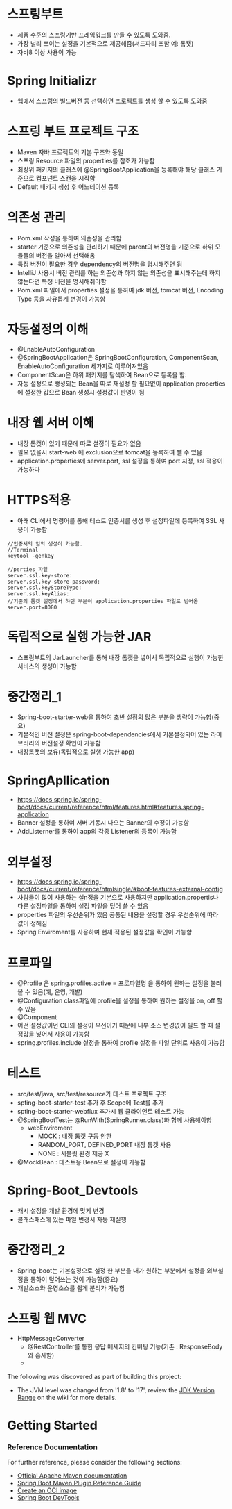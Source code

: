 # 스프링부트
* 제품 수준의 스프링기반 프레임워크를 만들 수 있도록 도와줌.
* 가장 널리 쓰이는 설정을 기본적으로 제공해줌(서드파티 포함 예: 톰캣)
* 자바8 이상 사용이 가능

# Spring Initializr
* 웹에서 스프링의 빌드버전 등 선택하면 프로젝트를 생성 할 수 있도록 도와줌

# 스프링 부트 프로젝트 구조
* Maven 자바 프로젝트의 기본 구조와 동일
* 스프링 Resource 파일의 properties를 참조가 가능함
* 최상위 패키지의 클래스에 @SpringBootApplication을 등록해야 해당 클래스 기준으로 컴포넌트 스캔을 시작함
* Default 패키지 생성 후 어노테이션 등록

# 의존성 관리
* Pom.xml 작성을 통하여 의존성을 관리함
* starter 기준으로 의존성을 관리하기 때문에 parent의 버전명을 기준으로 하위 모듈들의 버전을 알아서 선택해옴
* 특정 버전이 필요한 경우 dependency의 버전명을 명시해주면 됨
* IntelliJ  사용시 버전 관리를 하는 의존성과 하지 않는 의존성을 표시해주는데 하지 않는다면 특정 버전을 명시해줘야함
* Pom.xml 파일에서 properties 설정을 통하여 jdk 버전, tomcat 버전, Encoding Type 등을 자유롭게 변경이 가능함

# 자동설정의 이해
* @EnableAutoConfiguration
* @SpringBootApplication은 SpringBootConfiguration, ComponentScan, EnableAutoConfiguration 세가지로 이루어져있음
* ComponentScan은 하위 패키지를 탐색하여 Bean으로 등록을 함.
* 자동 설정으로 생성되는 Bean을 따로 재설정 할 필요없이 application.properties에 설정한 값으로 Bean 생성시 설정값이 반영이 됨

# 내장 웹 서버 이해
* 내장 톰캣이 있기 때문에 따로 설정이 필요가 없음
* 필요 없을시 start-web 에 exclusion으로 tomcat을 등록하여 뺄 수 있음
* application.properties에 server.port, ssl 설정을 통하여 port 지정, ssl 적용이 가능하다

# HTTPS적용
* 아래 CLI에서 명령어를 통해 테스트 인증서를 생성 후 설정파일에 등록하여 SSL 사용이 가능함
```
//인증서의 임의 생성이 가능함.
//Terminal
keytool -genkey 

//perties 파일
server.ssl.key-store:
server.ssl.key-store-password:
server.ssl.keyStoreType:
server.ssl.keyAlias:
//기존의 톰캣 설정에서 하던 부분이 application.properties 파일로 넘어옴
server.port=8080 
```

# 독립적으로 실행 가능한 JAR
* 스프링부트의 JarLauncher를 통해 내장 톰캣을 넣어서 독립적으로 실행이 가능한 서비스의 생성이 가능함

# 중간정리_1
* Spring-boot-starter-web을 통하여 초반 설정의 많은 부분을 생략이 가능함(중요)
* 기본적인 버전 설정은 spring-boot-dependencies에서 기본설정되어 있는 라이브러리의 버전설정 확인이 가능함
* 내장톰캣의 보유(독립적으로 실행 가능한 app)

# SpringApllication
* https://docs.spring.io/spring-boot/docs/current/reference/html/features.html#features.spring-application
* Banner 설정을 통하여 서버 기동시 나오는 Banner의 수정이 가능함
* AddListerner를 통하여 app의 각종 Listener의 등록이 가능함

# 외부설정
* https://docs.spring.io/spring-boot/docs/current/reference/htmlsingle/#boot-features-external-config
* 사람들이 많이 사용하는 설n정을 기본으로 사용하지만 application.propertis나 다른 설정파일을 통하여 설정 파일을 덮어 쓸 수 있음
* properties 파일의 우선순위가 있음 공통된 내용을 설정할 경우 우선순위에 따라 값이 정해짐
* Spring Enviroment를 사용하여 현재 적용된 설정값을 확인이 가능함

# 프로파일
* @Profile 은 spring.profiles.active = 프로파일명 을 통하여 원하는 설정을 불러올 수 있음(예, 운영, 개발)
* @Configuration class파일에 profile을 설정을 통하여 원하는 설정을 on, off 할 수 있음
* @Component
* 어떤 설정값이던 CLI의 설정이 우선이기 때문에 내부 소스 변경없이 빌드 할 때 설정값을 넣어서 사용이 가능함
* spring.profiles.include 설정을 통하여 profile 설정을 파일 단위로 사용이 가능함

# 테스트
* src/test/java, src/test/resource가 테스트 프로젝트 구조
* spting-boot-starter-test 추가 후 Scope에 Test를 추가
* spting-boot-starter-webflux 추가시 웹 클라이언트 테스트 가능
* @SpringBootTest는 @RunWith(SpringRunner.class)화 함께 사용해야함
  * webEnviroment
    * MOCK : 내장 톰캣 구동 안한
    * RANDOM_PORT, DEFINED_PORT 내장 톰캣 사용
    * NONE : 서블릿 환경 제공 X
* @MockBean : 테스트용 Bean으로 설정이 가능함 

# Spring-Boot_Devtools
* 캐시 설정을 개발 환경에 맞게 변경
* 클래스패스에 있는 파일 변경시 자동 재실행

# 중간정리_2
* Spring-boot는 기본설정으로 설정 한 부분을 내가 원하는 부분에서 설정을 외부설정을 통하여 덮어쓰는 것이 가능함(중요)
* 개발소스와 운영소스를 쉽게 분리가 가능함

# 스프링 웹 MVC
* HttpMessageConverter
  *  @RestController를 통한 응답 메세지의 컨버팅 기능(기존 : ResponseBody와 흡사함)
  * 

The following was discovered as part of building this project:

* The JVM level was changed from '1.8' to '17', review
  the [JDK Version Range](https://github.com/spring-projects/spring-framework/wiki/Spring-Framework-Versions#jdk-version-range)
  on the wiki for more details.

# Getting Started

### Reference Documentation

For further reference, please consider the following sections:

* [Official Apache Maven documentation](https://maven.apache.org/guides/index.html)
* [Spring Boot Maven Plugin Reference Guide](https://docs.spring.io/spring-boot/docs/3.1.6-SNAPSHOT/maven-plugin/reference/html/)
* [Create an OCI image](https://docs.spring.io/spring-boot/docs/3.1.6-SNAPSHOT/maven-plugin/reference/html/#build-image)
* [Spring Boot DevTools](https://docs.spring.io/spring-boot/docs/3.1.6-SNAPSHOT/reference/htmlsingle/index.html#using.devtools)

